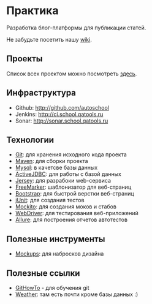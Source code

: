 # Практика

Разработка блог-платформы для публикации статей.

Не забудьте посетить нашу [wiki](https://github.com/autoschool/practice/wiki).

## Проекты

Список всех проектом можно посмотреть [здесь](https://github.com/autoschool/practice/wiki/Проекты). 

## Инфраструктура

 * Github:   http://github.com/autoschool
 * Jenkins:  http://ci.school.qatools.ru
 * Sonar:    http://sonar.school.qatools.ru

## Технологии

 * [Git](http://git-scm.com): для хранения исходного кода проекта
 * [Maven](http://maven.apache.org): для сборки проекта
 * [Mysql](http://www.mysql.com): в качетсве базы данных
 * [ActiveJDBC](http://javalite.io/activejdbc): для работы с базой данных
 * [Jersey](https://jersey.java.net): для разрабоки web-сервиса
 * [FreeMarker](http://freemarker.org): шаблонизатор для веб-страниц
 * [Bootstrap](http://getbootstrap.com): для быстрой верстки веб-страниц
 * [jUnit](http://junit.org): для создания тестов
 * [Mockito](https://code.google.com/p/mockito/): для создания моков и стабов
 * [WebDriver](https://code.google.com/p/selenium/wiki/GettingStarted): для тестирования веб-приложений
 * [Allure](http://allure.qatools.ru): для построения отчетов автотестов

## Полезные инструменты

* [Mockups](https://moqups.com): для набросков дизайна

## Полезные ссылки
 * [GitHowTo](http://githowto.com/ru) - для обучения git
 * [Weather](https://github.com/autoschool/weather): там есть почти кроме базы данных :)
